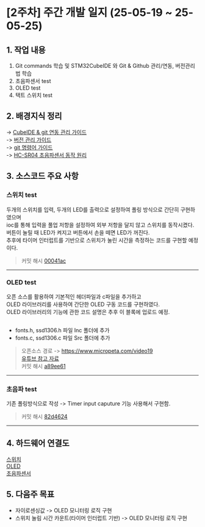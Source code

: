 # [2주차] 주간 개발 일지 (25-05-19 ~ 25-05-25)

## 1. 작업 내용
1. Git commands 학습 및 STM32CubeIDE 와 Git & Github 관리/연동, 버전관리법 학습
2. 초음파센서 test
3. OLED test
4. 택트 스위치 test

## 2. 배경지식 정리 
-> [CubeIDE & git 연동 관리 가이드](../backgrounds/Managing_Git_CubeIDE.md)  
-> [버전 관리 가이드](../backgrounds/Managing_Ver.md)  
-> [git 명령어 가이드](../backgrounds/github_manuals.md)<br>
-> [HC-SR04 초음파센서 동작 원리](..backgroudns/Ultrasonic_sensor.md)


## 3. 소스코드 주요 사항
### 스위치 test
두개의 스위치를 입력, 두개의 LED를 출력으로 설정하여 폴링 방식으로 간단히 구현하였으며  
ioc를 통해 입력을 풀업 저항을 설정하여 외부 저항을 달지 않고 스위치를 동작시켰다.  
버튼이 눌릴 때 LED가 켜지고 버튼에서 손을 떼면 LED가 꺼진다.   
추후에 타이머 인터럽트를 기반으로 스위치가 눌린 시간을 측정하는 코드를 구현할 예정이다.
> 커밋 해시 [00041ac](https://github.com/YeonsuJ/Car_control_project/commit/00041ac7af3b44cfdb9ed819bdfbda69035885cd)

---
### OLED test
오픈 소스를 활용하여 기본적인 헤더파일과 c파일을 추가하고  
OLED 라이브러리를 사용하여 간단한 OLED 구동 코드를 구현하였다.    
OLED 라이브러리의 기능에 관한 코드 설명은 추후 이 블록에 업로드 예정.
~~~

~~~
- fonts.h, ssd1306.h 파일 Inc 폴더에 추가
- fonts.c, ssd1306.c 파일 Src 폴더에 추가
> 오픈소스 경로 -> https://www.micropeta.com/video19  
> [유튜브 참고 자료](https://www.youtube.com/watch?v=Mt6U30Yxrr8&t=34s)   
> 커밋 해시 [a89ee61](https://github.com/YeonsuJ/Car_control_project/commit/a89ee61071d8992d62197c93fb81851c717782c4)

---
### 초음파 test
기존 폴링방식으로 작성 -> Timer input caputure 기능 사용해서 구현함. 
> 커밋 해시 [82d4624](https://github.com/YeonsuJ/Car_control_project/commit/82d462479a9bef4ad92decd2cc37d7a1186b770f)

---

## 4. 하드웨어 연결도
[스위치](../hardware_connections/tactile_switch.png)<br>
[OLED](../hardware_connections/oled.png)<br>
[초음파센서](../hardware_connections/ultrasonic.png)<br>

## 5. 다음주 목표
- 자이로센싱값 -> OLED 모니터링 로직 구현
- 스위치 눌림 시간 카운트(타이머 인터럽트 기반) -> OLED 모니터링 로직 구현

